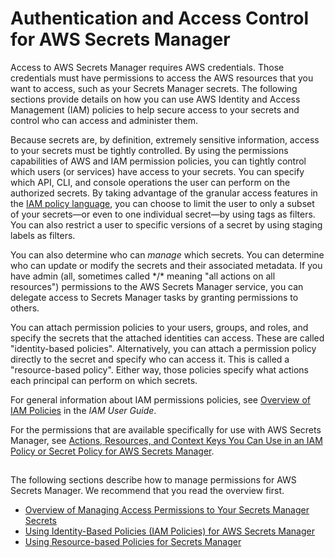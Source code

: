 # Authentication and Access Control for AWS Secrets Manager<a name="auth-and-access"></a>

Access to AWS Secrets Manager requires AWS credentials\. Those credentials must have permissions to access the AWS resources that you want to access, such as your Secrets Manager secrets\. The following sections provide details on how you can use AWS Identity and Access Management \(IAM\) policies to help secure access to your secrets and control who can access and administer them\.

Because secrets are, by definition, extremely sensitive information, access to your secrets must be tightly controlled\. By using the permissions capabilities of AWS and IAM permission policies, you can tightly control which users \(or services\) have access to your secrets\. You can specify which API, CLI, and console operations the user can perform on the authorized secrets\. By taking advantage of the granular access features in the [IAM policy language](http://docs.aws.amazon.com/IAM/latest/UserGuide/reference_policies_elements.html), you can choose to limit the user to only a subset of your secrets—or even to one individual secret—by using tags as filters\. You can also restrict a user to specific versions of a secret by using staging labels as filters\. 

You can also determine who can *manage* which secrets\. You can determine who can update or modify the secrets and their associated metadata\. If you have admin \(all, sometimes called \*/\* meaning "all actions on all resources"\) permissions to the AWS Secrets Manager service, you can delegate access to Secrets Manager tasks by granting permissions to others\.

You can attach permission policies to your users, groups, and roles, and specify the secrets that the attached identities can access\. These are called "identity\-based policies"\. Alternatively, you can attach a permission policy directly to the secret and specify who can access it\. This is called a "resource\-based policy"\. Either way, those policies specify what actions each principal can perform on which secrets\.

For general information about IAM permissions policies, see [Overview of IAM Policies](http://docs.aws.amazon.com/IAM/latest/UserGuide/access_policies.html) in the *IAM User Guide*\.

For the permissions that are available specifically for use with AWS Secrets Manager, see [Actions, Resources, and Context Keys You Can Use in an IAM Policy or Secret Policy for AWS Secrets Manager](reference_iam-permissions.md)\.

## <a name="permissions_authorization"></a>

The following sections describe how to manage permissions for AWS Secrets Manager\. We recommend that you read the overview first\.
+ [Overview of Managing Access Permissions to Your Secrets Manager Secrets](auth-and-access_overview.md)
+ [Using Identity\-Based Policies \(IAM Policies\) for AWS Secrets Manager](auth-and-access_identity-based-policies.md)
+ [Using Resource\-based Policies for Secrets Manager](auth-and-access_resource-based-policies.md)
